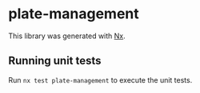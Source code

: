 # plate-management

This library was generated with [Nx](https://nx.dev).

## Running unit tests

Run `nx test plate-management` to execute the unit tests.

